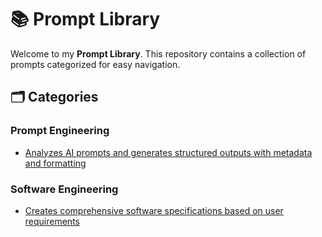 # 📚 Prompt Library

Welcome to my **Prompt Library**. This repository contains a collection of prompts categorized for easy navigation.

## 🗂️ Categories



### Prompt Engineering



- [Analyzes AI prompts and generates structured outputs with metadata and formatting](prompts/prompt_engineering/ai_prompt_analyzer_and_output_generator/view.md)




### Software Engineering



- [Creates comprehensive software specifications based on user requirements](prompts/software_engineering/software_specification_generator/view.md)


